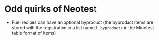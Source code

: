 Odd quirks of Neotest
==============================

- Fuel recipes can have an optional byproduct (the byproduct items are stored with the registration in a list named `_byproducts` in the Minetest table format of items)